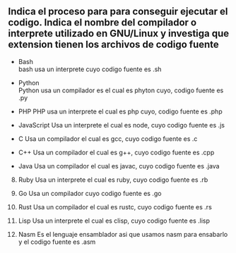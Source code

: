 ## Indica el proceso para para conseguir ejecutar el codigo. Indica el nombre del compilador o interprete utilizado en GNU/Linux y investiga que extension tienen los archivos de codigo fuente

* Bash\
bash usa un interprete cuyo codigo fuente es .sh

* Python\
Python usa un compilador es el cual es phyton cuyo, codigo fuente es .py

* PHP
PHP usa un interprete el cual es php cuyo, codigo fuente es .php

* JavaScript 
Usa un interprete el cual es node, cuyo codigo fuente es .js

* C
Usa un compilador el cual es gcc, cuyo codigo fuente es .c

* C++
Usa un compilador el cual es g++, cuyo codigo fuente es .cpp

* Java
Usa un compilador el cual es javac, cuyo codigo fuente es .java

8. Ruby
Usa un interprete el cual es ruby, cuyo codigo fuente es .rb

9. Go
Usa un compilador cuyo codigo fuente es .go

10. Rust
Usa un compilador el cual es rustc, cuyo codigo fuente es .rs

11. Lisp
Usa un interprete el cual es clisp, cuyo codigo fuente es .lisp

12. Nasm
Es el lenguaje ensamblador asi que usamos nasm para ensabarlo y el codigo fuente es .asm
